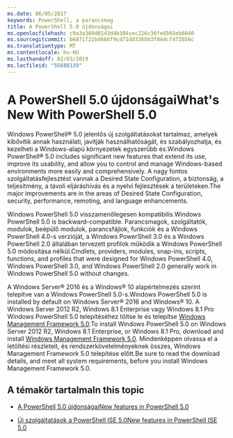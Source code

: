 ```yaml
---
ms.date: 06/05/2017
keywords: PowerShell, a parancsmag
title: A PowerShell 5.0 újdonságai
ms.openlocfilehash: c9a3a360d0143d4b384cec226c36fe6565eb6040
ms.sourcegitcommit: b6871f21bd666f9cd71dd336bb3f844cf472b56c
ms.translationtype: MT
ms.contentlocale: hu-HU
ms.lasthandoff: 02/03/2019
ms.locfileid: "55688139"
---
```

# <a name="whats-new-with-powershell-50"></a><span data-ttu-id="4dd9b-103">A PowerShell 5.0 újdonságai</span><span class="sxs-lookup"><span data-stu-id="4dd9b-103">What's New With PowerShell 5.0</span></span>
<span data-ttu-id="4dd9b-104">Windows PowerShell® 5.0 jelentős új szolgáltatásokat tartalmaz, amelyek kibővítik annak használati, javítják használhatóságát, és szabályozhatja, és kezelheti a Windows-alapú környezetek egyszerűbb és.</span><span class="sxs-lookup"><span data-stu-id="4dd9b-104">Windows PowerShell® 5.0 includes significant new features that extend its use, improve its usability, and allow you to control and manage Windows-based environments more easily and comprehensively.</span></span>  <span data-ttu-id="4dd9b-105">A nagy fontos szolgáltatásfejlesztést vannak a Desired State Configuration, a biztonság, a teljesítmény, a távoli eljáráshívás és a nyelvi fejlesztések a területeken.</span><span class="sxs-lookup"><span data-stu-id="4dd9b-105">The major improvements are in the areas of Desired State Configuration, security, performance, remoting, and language enhancements.</span></span>

<span data-ttu-id="4dd9b-106">Windows PowerShell 5.0 visszamenőlegesen kompatibilis.</span><span class="sxs-lookup"><span data-stu-id="4dd9b-106">Windows PowerShell 5.0 is backward-compatible.</span></span> <span data-ttu-id="4dd9b-107">Parancsmagok, szolgáltatók, modulok, beépülő modulok, parancsfájlok, funkciók és a Windows PowerShell 4.0-s verzióját, a Windows PowerShell 3.0 és a Windows PowerShell 2.0 általában tervezett profilok működik a Windows PowerShell 5.0 módosítása nélkül.</span><span class="sxs-lookup"><span data-stu-id="4dd9b-107">Cmdlets, providers, modules, snap-ins, scripts, functions, and profiles that were designed for Windows PowerShell 4.0, Windows PowerShell 3.0, and Windows PowerShell 2.0 generally work in Windows PowerShell 5.0 without changes.</span></span>

<span data-ttu-id="4dd9b-108">A Windows Server® 2016 és a Windows® 10 alapértelmezés szerint telepítve van a Windows PowerShell 5.0-s.</span><span class="sxs-lookup"><span data-stu-id="4dd9b-108">Windows PowerShell 5.0 is installed by default on Windows Server® 2016 and Windows® 10.</span></span> <span data-ttu-id="4dd9b-109">A Windows Server 2012 R2, Windows 8.1 Enterprise vagy Windows 8.1 Pro Windows PowerShell 5.0 telepítéséhez töltse le és telepítse [Windows Management Framework 5.0](https://go.microsoft.com/fwlink/?linkid=830436).</span><span class="sxs-lookup"><span data-stu-id="4dd9b-109">To install Windows PowerShell 5.0 on Windows Server 2012 R2, Windows 8.1 Enterprise, or Windows 8.1 Pro, download and install [Windows Management Framework 5.0](https://go.microsoft.com/fwlink/?linkid=830436).</span></span> <span data-ttu-id="4dd9b-110">Mindenképpen olvassa el a letöltési részleteit, és rendszerkövetelményeknek összes, Windows Management Framework 5.0 telepítése előtt.</span><span class="sxs-lookup"><span data-stu-id="4dd9b-110">Be sure to read the download details, and meet all system requirements, before you install Windows Management Framework 5.0.</span></span>

## <a name="in-this-topic"></a><span data-ttu-id="4dd9b-111">A témakör tartalma</span><span class="sxs-lookup"><span data-stu-id="4dd9b-111">In this topic</span></span>

- [<span data-ttu-id="4dd9b-112">A PowerShell 5.0 újdonságai</span><span class="sxs-lookup"><span data-stu-id="4dd9b-112">New features in  PowerShell 5.0</span></span>](What-s-New-in-Windows-PowerShell-50.md)

- [<span data-ttu-id="4dd9b-113">Új szolgáltatások a PowerShell ISE 5.0</span><span class="sxs-lookup"><span data-stu-id="4dd9b-113">New features in PowerShell ISE 5.0</span></span>](What-s-New-in-the-PowerShell-50-ISE.md)

<!--
- New features in Windows PowerShell 4.0

- New features in Windows PowerShell 3.0
-->
